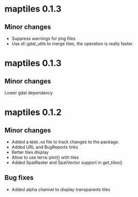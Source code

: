 # maptiles 0.1.3

## Minor changes
* Suppress warnings for png files
* Use sf::gdal_utils to merge tiles, the operation is really faster. 



# maptiles 0.1.3

## Minor changes
Lower gdal dependancy


# maptiles 0.1.2

## Minor changes
* Added a `NEWS.md` file to track changes to the package.
* Added URL and BugReports links
* Better tiles display
* Allow to use terra::plot() with tiles
* Added SpatRaster and SpatVector support in get_tiles()


## Bug fixes
* Added alpha channel to display transparents tiles
